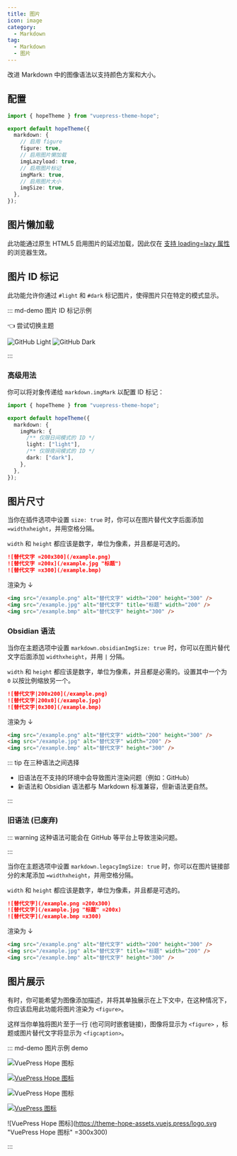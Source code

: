 ```yaml
---
title: 图片
icon: image
category:
  - Markdown
tag:
  - Markdown
  - 图片
---
```


改进 Markdown 中的图像语法以支持颜色方案和大小。

<!-- more -->

## 配置

```ts twoslash {6,8,10,12} title=".vuepress/theme.ts"
import { hopeTheme } from "vuepress-theme-hope";

export default hopeTheme({
  markdown: {
    // 启用 figure
    figure: true,
    // 启用图片懒加载
    imgLazyload: true,
    // 启用图片标记
    imgMark: true,
    // 启用图片大小
    imgSize: true,
  },
});
```

## 图片懒加载

此功能通过原生 HTML5 启用图片的延迟加载，因此仅在 [支持 loading=lazy 属性](https://caniuse.com/loading-lazy-attr) 的浏览器生效。

## 图片 ID 标记

此功能允许你通过 `#light` 和 `#dark` 标记图片，使得图片只在特定的模式显示。

::: md-demo 图片 ID 标记示例

<ColorModeSwitch /> 👈 尝试切换主题

![GitHub Light](/assets/image/github-light.svg#dark)
![GitHub Dark](/assets/image/github-dark.svg#light)

:::

### 高级用法

你可以将对象传递给 `markdown.imgMark` 以配置 ID 标记：

```ts twoslash {7,9} title=".vuepress/theme.ts"
import { hopeTheme } from "vuepress-theme-hope";

export default hopeTheme({
  markdown: {
    imgMark: {
      /** 仅限日间模式的 ID */
      light: ["light"],
      /** 仅限夜间模式的 ID */
      dark: ["dark"],
    },
  },
});
```

## 图片尺寸

当你在插件选项中设置 `size: true` 时，你可以在图片替代文字后面添加 `=widthxheight`，并用空格分隔。

`width` 和 `height` 都应该是数字，单位为像素，并且都是可选的。

```md
![替代文字 =200x300](/example.png)
![替代文字 =200x](/example.jpg "标题")
![替代文字 =x300](/example.bmp)
```

渲染为 ↓

```html
<img src="/example.png" alt="替代文字" width="200" height="300" />
<img src="/example.jpg" alt="替代文字" title="标题" width="200" />
<img src="/example.bmp" alt="替代文字" height="300" />
```

### Obsidian 语法

当你在主题选项中设置 `markdown.obsidianImgSize: true` 时，你可以在图片替代文字后面添加 `widthxheight`，并用 `|` 分隔。

`width` 和 `height` 都应该是数字，单位为像素，并且都是必需的。设置其中一个为 `0` 以按比例缩放另一个。

```md
![替代文字|200x200](/example.png)
![替代文字|200x0](/example.jpg)
![替代文字|0x300](/example.bmp)
```

渲染为 ↓

```html
<img src="/example.png" alt="替代文字" width="200" height="300" />
<img src="/example.jpg" alt="替代文字" width="200" />
<img src="/example.bmp" alt="替代文字" height="300" />
```

::: tip 在三种语法之间选择

- 旧语法在不支持的环境中会导致图片渲染问题（例如：GitHub）
- 新语法和 Obsidian 语法都与 Markdown 标准兼容，但新语法更自然。

:::

### 旧语法 (已废弃)

::: warning 这种语法可能会在 GitHub 等平台上导致渲染问题。

:::

当你在主题选项中设置 `markdown.legacyImgSize: true` 时，你可以在图片链接部分的末尾添加 `=widthxheight`，并用空格分隔。

`width` 和 `height` 都应该是数字，单位为像素，并且都是可选的。

```md
![替代文字](/example.png =200x300)
![替代文字](/example.jpg "标题" =200x)
![替代文字](/example.bmp =x300)
```

渲染为 ↓

```html
<img src="/example.png" alt="替代文字" width="200" height="300" />
<img src="/example.jpg" alt="替代文字" title="标题" width="200" />
<img src="/example.bmp" alt="替代文字" height="300" />
```

## 图片展示

有时，你可能希望为图像添加描述，并将其单独展示在上下文中，在这种情况下，你应该启用此功能将图片渲染为 `<figure>`。

这样当你单独将图片至于一行 (也可同时嵌套链接)，图像将显示为 `<figure>` ，标题或图片替代文字将显示为 `<figcaption>`。

<!-- markdownlint-disable MD034 -->

::: md-demo 图片示例 demo

![VuePress Hope 图标](/favicon.ico)

[![VuePress Hope 图标](/favicon.ico)](https://theme-hope.vuejs.press/)

![VuePress Hope 图标](/favicon.ico "VuePress Hope 图标")

[![VuePress 图标](/favicon.ico "VuePress Hope 图标")](https://theme-hope.vuejs.press/)

![VuePress Hope 图标](https://theme-hope-assets.vuejs.press/logo.svg "VuePress Hope 图标" =300x300)

:::

<!-- markdownlint-enable MD034 -->

<script setup lang="ts">
import { ColorModeSwitch } from "vuepress-theme-hope/client";
</script>
